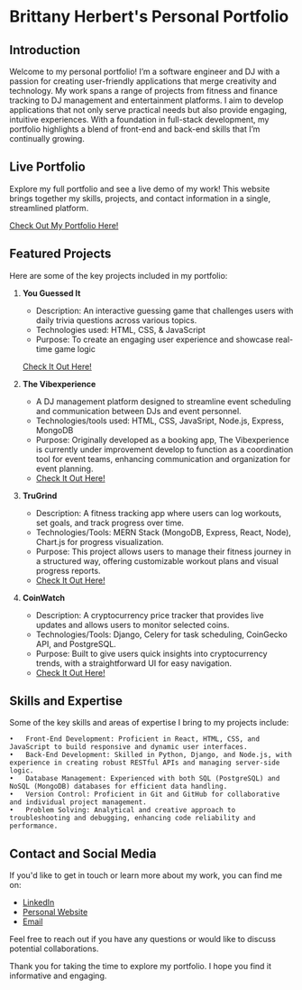 # Brittany Herbert's Personal Portfolio

## Introduction
Welcome to my personal portfolio! I’m a software engineer and DJ with a passion for creating user-friendly applications that merge 
creativity and technology. My work spans a range of projects from fitness and finance tracking to DJ management and entertainment 
platforms. I aim to develop applications that not only serve practical needs but also provide engaging, intuitive experiences. 
With a foundation in full-stack development, my portfolio highlights a blend of front-end and back-end skills that I’m continually growing.

## Live Portfolio
Explore my full portfolio and see a live demo of my work! This website brings together my skills, projects, 
and contact information in a single, streamlined platform.

[Check Out My Portfolio Here!](https://maj-dot.github.io/Portfolio/)


## Featured Projects
Here are some of the key projects included in my portfolio:

1. **You Guessed It**
   - Description: An interactive guessing game that challenges users with daily trivia questions across various topics.
   - Technologies used: HTML, CSS, & JavaScript
   - Purpose: To create an engaging user experience and showcase real-time game logic 
   
   [Check It Out Here!](https://maj-dot.github.io/You-Guessed-It/)

2. **The Vibexperience**
   - A DJ management platform designed to streamline event scheduling and communication between DJs and event personnel.
   - Technologies/tools used:  HTML, CSS, JavaSript, Node.js, Express, MongoDB
   - Purpose: Originally developed as a booking app, The Vibexperience is currently under improvement develop to function as a 
   coordination tool for event teams, enhancing communication and organization for event planning.
   - [Check It Out Here!](https://the-vibexperience-f7b30e48c10f.herokuapp.com/)

3. **TruGrind**
   - Description: A fitness tracking app where users can log workouts, set goals, and track progress over time.
   - Technologies/Tools: MERN Stack (MongoDB, Express, React, Node), Chart.js for progress visualization.
   - Purpose: This project allows users to manage their fitness journey in a structured way, 
   offering customizable workout plans and visual progress reports.
   - [Check It Out Here!](https://trugrind-e387b848377b.herokuapp.com//)

4. **CoinWatch** 
    - Description: A cryptocurrency price tracker that provides live updates and allows users to monitor selected coins.
    - Technologies/Tools: Django, Celery for task scheduling, CoinGecko API, and PostgreSQL.
    - Purpose: Built to give users quick insights into cryptocurrency trends, with a straightforward UI for easy navigation.
    - [Check It Out Here!](https://coinwatch-26f35a9e73f9.herokuapp.com/)

## Skills and Expertise
Some of the key skills and areas of expertise I bring to my projects include:

	•	Front-End Development: Proficient in React, HTML, CSS, and JavaScript to build responsive and dynamic user interfaces.
	•	Back-End Development: Skilled in Python, Django, and Node.js, with experience in creating robust RESTful APIs and managing server-side logic.
	•	Database Management: Experienced with both SQL (PostgreSQL) and NoSQL (MongoDB) databases for efficient data handling.
	•	Version Control: Proficient in Git and GitHub for collaborative and individual project management.
	•	Problem Solving: Analytical and creative approach to troubleshooting and debugging, enhancing code reliability and performance.

## Contact and Social Media
If you'd like to get in touch or learn more about my work, you can find me on:

- [LinkedIn](https://www.linkedin.com/in/brittany-herbert-360652333/)
- [Personal Website](https://www.djmadammaj.com/)
- [Email](dev.bherbert@gmail.com)

Feel free to reach out if you have any questions or would like to discuss potential collaborations.

Thank you for taking the time to explore my portfolio. I hope you find it informative and engaging.
